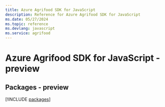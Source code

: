 ```yaml
---
title: Azure Agrifood SDK for JavaScript
description: Reference for Azure Agrifood SDK for JavaScript
ms.date: 05/27/2024
ms.topic: reference
ms.devlang: javascript
ms.service: agrifood
---
```

# Azure Agrifood SDK for JavaScript - preview
## Packages - preview
[!INCLUDE [packages](agrifood-index.md)]